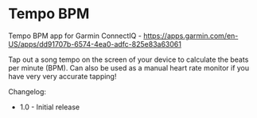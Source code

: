 # Tempo BPM
Tempo BPM app for Garmin ConnectIQ - https://apps.garmin.com/en-US/apps/dd91707b-6574-4ea0-adfc-825e83a63061

Tap out a song tempo on the screen of your device to calculate the beats per minute (BPM). Can also be used as a manual heart rate monitor if you have very very accurate tapping!

Changelog:

* 1.0 - Initial release
